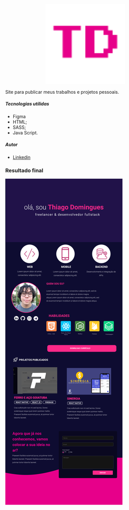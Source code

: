 <!-- ![logo](./images/logo.svg){:width: "50%"} -->

<center>
  <img src="images/logo.svg" width="250" heigth="250" />
</center>

Site para publicar meus trabalhos e projetos pessoais.

##### Tecnologias utilidas

- Figma
- HTML;
- SASS;
- Java Script.

##### Autor

- [Linkedin](https://www.linkedin.com/in/thenriquedomingues/)

### Resultado final

![](./images/04.jpg)
